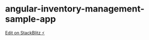 # angular-inventory-management-sample-app

[Edit on StackBlitz ⚡️](https://stackblitz.com/edit/angular-inventory-management-sample-app)